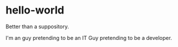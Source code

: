 # hello-world
Better than a suppository.

I'm an guy pretending to be an IT Guy pretending to be a developer.
